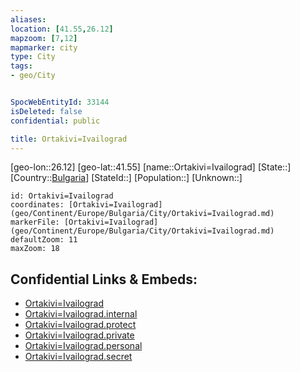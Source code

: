 ```yaml
---
aliases: 
location: [41.55,26.12]
mapzoom: [7,12] 
mapmarker: city 
type: City
tags:
- geo/City


SpocWebEntityId: 33144
isDeleted: false
confidential: public

title: Ortakivi=Ivailograd
---
```

[geo-lon::26.12]
[geo-lat::41.55]
[name::Ortakivi=Ivailograd]
[State::]
[Country::[Bulgaria](geo/Continent/Europe/Bulgaria.md)]
[StateId::]
[Population::]
[Unknown::]


```leaflet
id: Ortakivi=Ivailograd
coordinates: [Ortakivi=Ivailograd](geo/Continent/Europe/Bulgaria/City/Ortakivi=Ivailograd.md)
markerFile: [Ortakivi=Ivailograd](geo/Continent/Europe/Bulgaria/City/Ortakivi=Ivailograd.md)
defaultZoom: 11 
maxZoom: 18
```


## Confidential Links & Embeds: 
- [Ortakivi=Ivailograd](../../../../../../_public/geo/Continent/Europe/Bulgaria/City/Ortakivi=Ivailograd.md) 
- [Ortakivi=Ivailograd.internal](../../../../../../_internal/geo/Continent/Europe/Bulgaria/City/Ortakivi=Ivailograd.internal.md) 
- [Ortakivi=Ivailograd.protect](../../../../../../_protect/geo/Continent/Europe/Bulgaria/City/Ortakivi=Ivailograd.protect.md) 
- [Ortakivi=Ivailograd.private](../../../../../../_private/geo/Continent/Europe/Bulgaria/City/Ortakivi=Ivailograd.private.md) 
- [Ortakivi=Ivailograd.personal](../../../../../../_personal/geo/Continent/Europe/Bulgaria/City/Ortakivi=Ivailograd.personal.md) 
- [Ortakivi=Ivailograd.secret](../../../../../../_secret/geo/Continent/Europe/Bulgaria/City/Ortakivi=Ivailograd.secret.md) 
